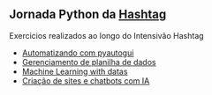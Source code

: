 Jornada Python da [Hashtag](https://www.youtube.com/@HashtagProgramacao)
-

Exercicios realizados ao longo do Intensivão Hashtag

- [Automatizando com pyautogui](https://github.com/Boenteprog/exercises-hashtag/tree/main/automatizando-com-pyautogui)
- [Gerenciamento de planilha de dados](https://github.com/Boenteprog/exercises-hashtag/tree/main/gerenciamento-de-dados-python)
- [Machine Learning with datas](https://github.com/Boenteprog/exercises-hashtag/tree/main/machine-learning-with-datas)
- [Criação de sites e chatbots com IA](https://github.com/Boenteprog/exercises-hashtag/tree/main/criacao-de-sites-e-chatboos-ia)

